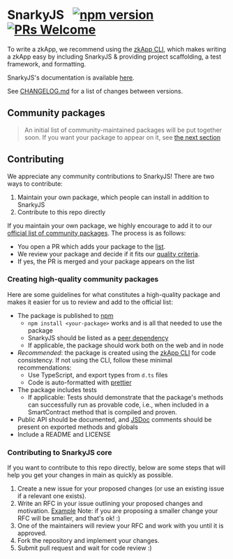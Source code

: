 # SnarkyJS &nbsp; [![npm version](https://img.shields.io/npm/v/snarkyjs.svg?style=flat)](https://www.npmjs.com/package/snarkyjs) [![PRs Welcome](https://img.shields.io/badge/PRs-welcome-brightgreen.svg)](#contributing)

To write a zkApp, we recommend using the [zkApp CLI](https://github.com/o1-labs/zkapp-cli), which makes writing a zkApp easy by including SnarkyJS & providing project scaffolding, a test framework, and formatting.

SnarkyJS's documentation is available [here](https://docs.minaprotocol.com/en/zkapps/snarkyjs-reference).

See [CHANGELOG.md](https://github.com/o1-labs/snarkyjs/blob/main/CHANGELOG.md) for a list of changes between versions.

## Community packages

> An initial list of community-maintained packages will be put together soon. If you want your package to appear on it, see [the next section](#contributing)

## Contributing

We appreciate any community contributions to SnarkyJS! There are two ways to contribute:

1. Maintain your own package, which people can install in addition to SnarkyJS
2. Contribute to this repo directly

If you maintain your own package, we highly encourage to add it to our [official list of community packages](#community-packages). The process is as follows:

- You open a PR which adds your package to the [list](#community-packages).
- We review your package and decide if it fits our [quality criteria](#creating-high-quality-community-packages).
- If yes, the PR is merged and your package appears on the list

### Creating high-quality community packages

Here are some guidelines for what constitutes a high-quality package and makes it easier for us to review and add to the official list:

- The package is published to [npm](https://www.npmjs.com/)
  - `npm install <your-package>` works and is all that needed to use the package
  - SnarkyJS should be listed as a [peer dependency](https://docs.npmjs.com/cli/v9/configuring-npm/package-json#peerdependencies)
  - If applicable, the package should work both on the web and in node
- _Recommended_: the package is created using the [zkApp CLI](https://github.com/o1-labs/zkapp-cli) for code consistency.
  If not using the CLI, follow these minimal recommendations:
  - Use TypeScript, and export types from `d.ts` files
  - Code is auto-formatted with [prettier](https://prettier.io/)
- The package includes tests
  - If applicable: Tests should demonstrate that the package's methods can successfully run as provable code, i.e., when included in a SmartContract method that is compiled and proven.
- Public API should be documented, and [JSDoc](https://jsdoc.app/) comments should be present on exported methods and globals
- Include a README and LICENSE

### Contributing to SnarkyJS core

If you want to contribute to this repo directly, below are some steps that will help you get your changes in main as quickly as possible.

1. Create a new issue for your proposed changes (or use an existing issue if a relevant one exists).
2. Write an RFC in your issue outlining your proposed changes and motivation. [Example](https://github.com/o1-labs/snarkyjs/issues/233) Note: if you are proposing a smaller change your RFC will be smaller, and that's ok! :)
3. One of the maintainers will review your RFC and work with you until it is approved.
4. Fork the repository and implement your changes.
5. Submit pull request and wait for code review :)
